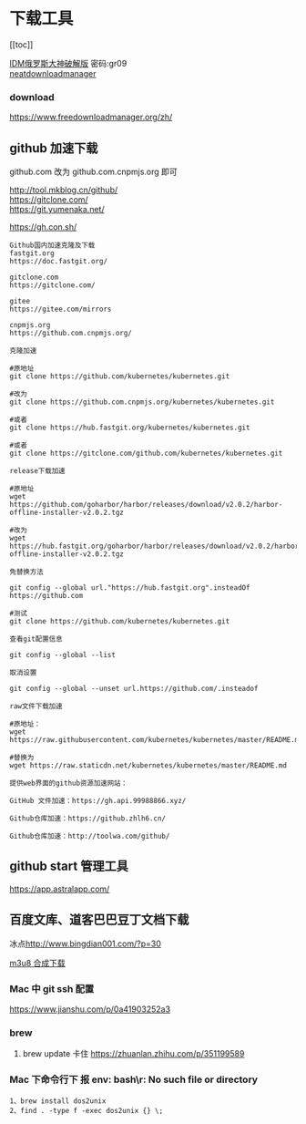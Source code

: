 # 下载工具

[[toc]]

[IDM俄罗斯大神破解版](https://www.lanzous.com/b00t4x86b)  密码:gr09  
[neatdownloadmanager](https://www.neatdownloadmanager.com/)  

### download

<https://www.freedownloadmanager.org/zh/>

## github 加速下载

github.com 改为 github.com.cnpmjs.org 即可

<http://tool.mkblog.cn/github/>  
<https://gitclone.com/>  
<https://git.yumenaka.net/>

<https://gh.con.sh/>

```
Github国内加速克隆及下载
fastgit.org
https://doc.fastgit.org/

gitclone.com
https://gitclone.com/

gitee
https://gitee.com/mirrors

cnpmjs.org
https://github.com.cnpmjs.org/

克隆加速

#原地址
git clone https://github.com/kubernetes/kubernetes.git

#改为
git clone https://github.com.cnpmjs.org/kubernetes/kubernetes.git

#或者
git clone https://hub.fastgit.org/kubernetes/kubernetes.git

#或者
git clone https://gitclone.com/github.com/kubernetes/kubernetes.git

release下载加速

#原地址
wget https://github.com/goharbor/harbor/releases/download/v2.0.2/harbor-offline-installer-v2.0.2.tgz

#改为
wget https://hub.fastgit.org/goharbor/harbor/releases/download/v2.0.2/harbor-offline-installer-v2.0.2.tgz

免替换方法

git config --global url."https://hub.fastgit.org".insteadOf https://github.com

#测试
git clone https://github.com/kubernetes/kubernetes.git

查看git配置信息

git config --global --list

取消设置

git config --global --unset url.https://github.com/.insteadof

raw文件下载加速

#原地址：
wget https://raw.githubusercontent.com/kubernetes/kubernetes/master/README.md

#替换为
wget https://raw.staticdn.net/kubernetes/kubernetes/master/README.md

提供web界面的github资源加速网站：

GitHub 文件加速：https://gh.api.99988866.xyz/

Github仓库加速：https://github.zhlh6.cn/

Github仓库加速：http://toolwa.com/github/

```

## github start 管理工具

<https://app.astralapp.com/>

## 百度文库、道客巴巴豆丁文档下载

冰点<http://www.bingdian001.com/?p=30>

[m3u8 合成下载](http://blog.luckly-mjw.cn/tool-show/m3u8-downloader/index.html)

### Mac 中 git ssh 配置

<https://www.jianshu.com/p/0a41903252a3>

### brew

1. brew update 卡住
   <https://zhuanlan.zhihu.com/p/351199589>

### Mac 下命令行下 报 env: bash\r: No such file or directory

```
1、brew install dos2unix
2、find . -type f -exec dos2unix {} \;
```
